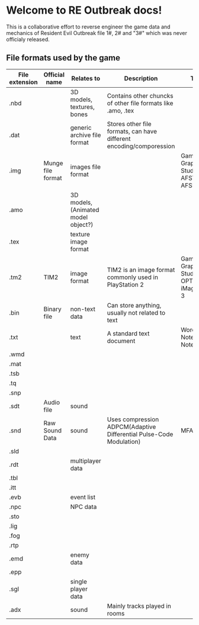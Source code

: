 # Welcome to RE Outbreak docs!

This is a collaborative effort to reverse engineer the game data and mechanics of Resident Evil Outbreak file 1#, 2# and "3#" which was never officialy released.

## File formats used by the game

| File extension | Official name     | Relates to                 | Description                                                         | Tools |
| -------------- |--------------     |----------------------------|---------------------------------------------------------------------| ----- |
| .nbd           |                   | 3D models, textures, bones | Contains other chuncks of other file formats like .amo, .tex        | |
| .dat           |                   | generic archive file format| Stores other file formats, can have different encoding/comporession | |
| .img           | Munge file format | images file format         |                                                                     | Game Graphics Studio, AFSTool, AFSExplorer |
| .amo           |                   | 3D models, (Animated model object?) |                                                            | |
| .tex           |                   | texture image format       |                                                                     | |
| .tm2           | TIM2              | image format               | TIM2 is an image format commonly used in PlayStation 2              | Game Graphics Studio, OPTPiX iMageStudio 3 |
| .bin           | Binary file       | non-text data              | Can store anything, usually not related to text                     | |
| .txt           |                   | text                       | A standard text document                                            | Word, Notepad, Notepad++ |
| .wmd           |                   |                            |                                                                     | |
| .mat           |                   |                            |                                                                     | |
| .tsb           |                   |                            |                                                                     | |
| .tq            |                   |                            |                                                                     | |
| .snp           |                   |                            |                                                                     | |
| .sdt           | Audio file        | sound                      |                                                                     | |
| .snd           | Raw Sound Data    | sound                      | Uses compression ADPCM(Adaptive Differential Pulse-Code Modulation) | MFAudio |
| .sld           |                   |                            |                                                                     | |
| .rdt           |                   | multiplayer data           |                                                                     | |
| .tbl           |                   |                            |                                                                     | |
| .itt           |                   |                            |                                                                     | |
| .evb           |                   | event list                 |                                                                     | |
| .npc           |                   | NPC data                   |                                                                     | |
| .sto           |                   |                            |                                                                     | |
| .lig           |                   |                            |                                                                     | |
| .fog           |                   |                            |                                                                     | |
| .rtp           |                   |                            |                                                                     | |
| .emd           |                   | enemy data                 |                                                                     | |
| .epp           |                   |                            |                                                                     | |
| .sgl           |                   | single player data         |                                                                     | |
| .adx           |                   | sound                      | Mainly tracks played in rooms                                       | |